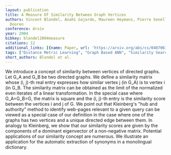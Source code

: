 ```yaml
---
layout: publication
title: A Measure Of Similarity Between Graph Vertices
authors: Vincent Blondel, Anahi Gajardo, Maureen Heymans, Pierre Senellart, Paul van
  Dooren
conference: Arxiv
year: 2004
bibkey: blondel2004measure
citations: 12
additional_links: [{name: Paper, url: 'https://arxiv.org/abs/cs/0407061'}]
tags: ["Distance Metric Learning", "Graph Based ANN", "Similarity Search"]
short_authors: Blondel et al.
---
```

We introduce a concept of similarity between vertices of directed graphs. Let
G_A and G_B be two directed graphs. We define a similarity matrix whose (i,
j)-th real entry expresses how similar vertex j (in G_A) is to vertex i (in
G_B. The similarity matrix can be obtained as the limit of the normalized even
iterates of a linear transformation. In the special case where G_A=G_B=G, the
matrix is square and the (i, j)-th entry is the similarity score between the
vertices i and j of G. We point out that Kleinberg's "hub and authority" method
to identify web-pages relevant to a given query can be viewed as a special case
of our definition in the case where one of the graphs has two vertices and a
unique directed edge between them. In analogy to Kleinberg, we show that our
similarity scores are given by the components of a dominant eigenvector of a
non-negative matrix. Potential applications of our similarity concept are
numerous. We illustrate an application for the automatic extraction of synonyms
in a monolingual dictionary.